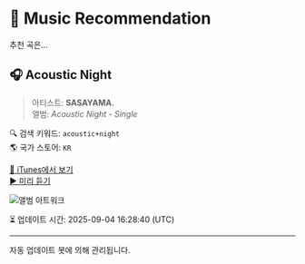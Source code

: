 
# 🎵 Music Recommendation

추천 곡은...

## 🎧 Acoustic Night  
> 아티스트: **SASAYAMA.**  
> 앨범: _Acoustic Night - Single_  

🔍 검색 키워드: `acoustic+night`  
🌎 국가 스토어: `KR`

[🔗 iTunes에서 보기](https://music.apple.com/kr/album/acoustic-night/1714132399?i=1714132401&uo=4)  
[▶️ 미리 듣기](https://audio-ssl.itunes.apple.com/itunes-assets/AudioPreview126/v4/92/51/dc/9251dc79-3157-462c-4b2e-47c204b30967/mzaf_15935258717149722422.plus.aac.p.m4a)

![앨범 아트워크](https://is1-ssl.mzstatic.com/image/thumb/Music116/v4/a0/2a/56/a02a5616-90cf-8b60-050c-eefa99617ba9/3617222058473_cover.jpg/100x100bb.jpg)

⏳ 업데이트 시간: 2025-09-04 16:28:40 (UTC)

---
자동 업데이트 봇에 의해 관리됩니다.
